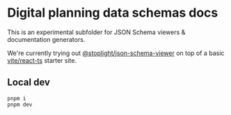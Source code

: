# Digital planning data schemas docs

This is an experimental subfolder for JSON Schema viewers & documentation generators.

We're currently trying out [@stoplight/json-schema-viewer](https://github.com/stoplightio/json-schema-viewer) on top of a basic [vite/react-ts](https://vitejs.dev/guide/#scaffolding-your-first-vite-project) starter site.

## Local dev

```
pnpm i
pnpm dev
```
